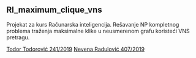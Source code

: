 ## RI_maximum_clique_vns

Projekat za kurs Računarska inteligencija. Rešavanje NP kompletnog problema traženja maksimalne klike u neusmerenom grafu koristeći VNS pretragu.

[Todor Todorović 241/2019](https://github.com/todortodorovic) 
[Nevena Radulović 407/2019](https://github.com/NevenaRadulovic)

